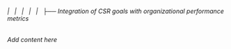 ###### |   |   |   |   |   ├── Integration of CSR goals with organizational performance metrics

*Add content here*